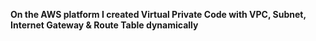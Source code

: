 **On the AWS platform I created Virtual Private Code with VPC, Subnet, Internet Gateway & Route Table dynamically**

